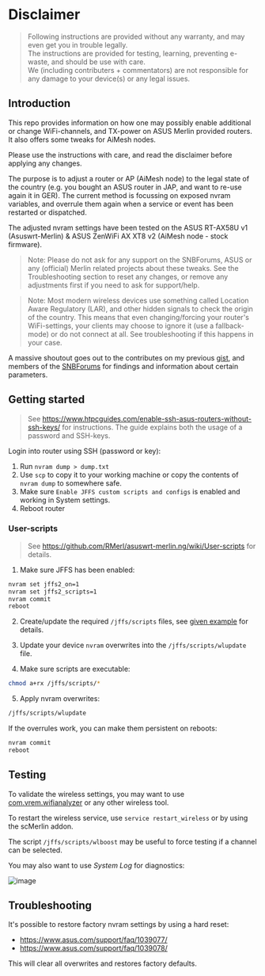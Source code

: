 # Disclaimer

> Following instructions are provided without any warranty, and may even get you in trouble legally.<br>
> The instructions are provided for testing, learning, preventing e-waste, and should be use with care.<br>
> We (including contributers + commentators) are not responsible for any damage to your device(s) or any legal issues.

## Introduction

This repo provides information on how one may possibly enable additional or change WiFi-channels, and TX-power on ASUS Merlin provided routers. It also offers some tweaks for AiMesh nodes.

Please use the instructions with care, and read the disclaimer before applying any changes.

The purpose is to adjust a router or AP (AiMesh node) to the legal state of the country (e.g. you bought an ASUS router in JAP, and want to re-use again it in GER). The current method is focussing on exposed nvram variables, and overrule them again when a service or event has been restarted or dispatched.

The adjusted nvram settings have been tested on the ASUS RT-AX58U v1 (Asuswrt-Merlin) & ASUS ZenWiFi AX XT8 v2 (AiMesh node - stock firmware).

> Note: Please do not ask for any support on the SNBForums, ASUS or any (official) Merlin related projects about these tweaks. See the Troubleshooting section to reset any changes, or remove any adjustments first if you need to ask for support/help.

> Note: Most modern wireless devices use something called Location Aware Regulatory (LAR), and other hidden signals to check the origin of the country.
> This means that even changing/forcing your router's WiFi-settings, your clients may choose to ignore it (use a fallback-mode) or do not connect at all. See troubleshooting if this happens in your case.

A massive shoutout goes out to the contributes on my previous [gist](https://gist.github.com/francoism90/3dede7973354d067c41bff5e54203fe9/), and members of the [SNBForums](https://www.snbforums.com/) for findings and information about certain parameters.

## Getting started

> See <https://www.htpcguides.com/enable-ssh-asus-routers-without-ssh-keys/> for instructions. The guide explains both the usage of a password and SSH-keys.

Login into router using SSH (password or key):

1. Run `nvram dump > dump.txt`
2. Use `scp` to copy it to your working machine or copy the contents of `nvram dump` to somewhere safe.
3. Make sure `Enable JFFS custom scripts and configs` is enabled and working in System settings.
4. Reboot router

### User-scripts

> See <https://github.com/RMerl/asuswrt-merlin.ng/wiki/User-scripts> for details.

1. Make sure JFFS has been enabled:

```bash
nvram set jffs2_on=1
nvram set jffs2_scripts=1
nvram commit
reboot
```

2. Create/update the required `/jffs/scripts` files, see [given example](https://github.com/francoism90/asus-router/tree/main/jffs/scripts) for details.

3. Update your device `nvram` overwrites into the `/jffs/scripts/wlupdate` file.

4. Make sure scripts are executable:

```bash
chmod a+rx /jffs/scripts/*
```

5. Apply nvram overwrites:

```bash
/jffs/scripts/wlupdate
```

If the overrules work, you can make them persistent on reboots:

```bash
nvram commit
reboot
```

## Testing

To validate the wireless settings, you may want to use [com.vrem.wifianalyzer](https://play.google.com/store/apps/details?id=com.vrem.wifianalyzer) or any other wireless tool.

To restart the wireless service, use `service restart_wireless` or by using the scMerlin addon.

The script `/jffs/scripts/wlboost` may be useful to force testing if a channel can be selected.

You may also want to use _System Log_ for diagnostics:

![image](https://github.com/user-attachments/assets/3775cac7-58e0-4333-b0a9-4dcec775c9fc)

## Troubleshooting

It's possible to restore factory nvram settings by using a hard reset:

- <https://www.asus.com/support/faq/1039077/>
- <https://www.asus.com/support/faq/1039078/>

This will clear all overwrites and restores factory defaults.
